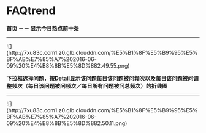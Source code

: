 # FAQtrend

**首页 －－ 显示今日热点前十条**
<hr></hr>
![](http://7xu83c.com1.z0.glb.clouddn.com/%E5%B1%8F%E5%B9%95%E5%BF%AB%E7%85%A7%202016-06-09%20%E4%B8%8B%E5%8D%882.49.55.png)


**下拉框选择问题，按Detail显示该问题每日该问题被问频次以及每日该问题被问调整频次（每日该问题被问频次／每日所有问题被问总频次）的折线图**
<hr></hr>
![](http://7xu83c.com1.z0.glb.clouddn.com/%E5%B1%8F%E5%B9%95%E5%BF%AB%E7%85%A7%202016-06-09%20%E4%B8%8B%E5%8D%882.50.11.png)
